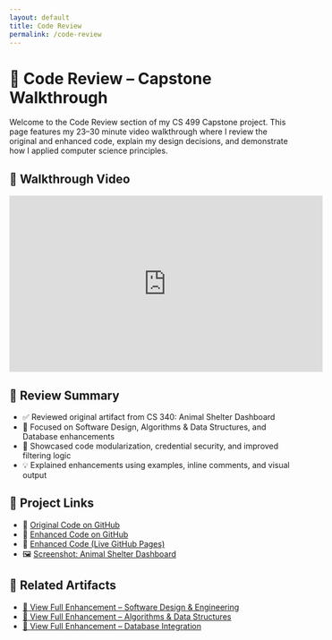 ```yaml
---
layout: default
title: Code Review
permalink: /code-review
---
```


# 🧪 Code Review – Capstone Walkthrough

Welcome to the Code Review section of my CS 499 Capstone project. This page features my 23–30 minute video walkthrough where I review the original and enhanced code, explain my design decisions, and demonstrate how I applied computer science principles.

## 🎥 Walkthrough Video

<iframe width="560" height="315" src="https://www.youtube.com/embed/NTrtEVuawBM" title="Capstone Code Review Walkthrough" frameborder="0" allowfullscreen></iframe>

## 📌 Review Summary

- ✅ Reviewed original artifact from CS 340: Animal Shelter Dashboard  
- 🔐 Focused on Software Design, Algorithms & Data Structures, and Database enhancements  
- 📂 Showcased code modularization, credential security, and improved filtering logic  
- 💡 Explained enhancements using examples, inline comments, and visual output  

## 📁 Project Links

- 📁 [Original Code on GitHub](https://github.com/GregoriaRamirez/CS-499-Capstone/tree/main/original_code)  
- 📁 [Enhanced Code on GitHub](https://github.com/GregoriaRamirez/CS-499-Capstone/tree/main/enhanced)  
- 📁 [Enhanced Code (Live GitHub Pages)](https://gregoriaramirez.github.io/artifact-software)  
- 🖼️ [Screenshot: Animal Shelter Dashboard](https://gregoriaramirez.github.io/assets/Animal_Shelter_Dashboard.png)

## 📝 Related Artifacts

- [🔗 View Full Enhancement – Software Design & Engineering](https://gregoriaramirez.github.io/artifact-software)
- [🔗 View Full Enhancement – Algorithms & Data Structures](https://gregoriaramirez.github.io/artifact-algorithms)
- [🔗 View Full Enhancement – Database Integration](https://gregoriaramirez.github.io/artifact-databases)
